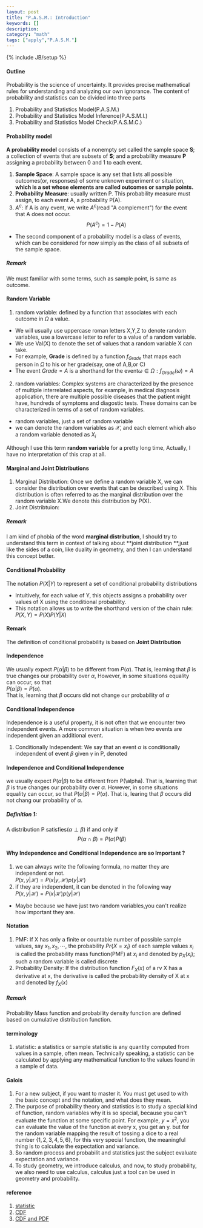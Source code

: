 ```yaml
---
layout: post
title: "P.A.S.M.: Introduction"
keywords: []
description: 
category: "math"
tags: ["apply","P.A.S.M."]
---
```

{% include JB/setup %}

#### Outline
Probability is the science of uncertainty. It provides precise mathematical
rules for understanding and analyzing our own ignorance.
The content of probability and statistics can be divided into three parts
1. Probability and Statistics Model(P.A.S.M.)
2. Probability and Statistics Model Inference(P.A.S.M.I.)
3. Probability and Statistics Model Check(P.A.S.M.C.)

#### Probability model
**A probability model** consists of a nonempty set called the sample space
**S**; a collection of events that are subsets of **S**; and a probability
measure **P** assigning a probability between 0 and 1 to each event. 

1. **Sample Space**: A sample space is any set that lists all possible outcomes(or, responses) of
   some unknown experiment or situation,
 **which is a set whose elements are called outcomes or sample points.**
2. **Probability Measure**: usually written P. This probability measure must
   assign, to each event A, a probability P(A).
3. $A^c$: if A is any event, we write $A^c$(read "A complement") for the event
   that A does not occur.
   $$
   P(A^c)=1-P(A)
   $$

- The second component of a probability model is a class of events, which can be
  considered for now simply as the class of all subsets of the sample space.

##### Remark
We must familiar with some terms, such as sample point, is same as outcome.


#### Random Variable
1. random variable: defined by a function that associates with each outcome in
   $\Omega$ a value.
- We will usually use uppercase roman letters X,Y,Z to denote random variables,
  use a lowercase letter to refer to a value of a random variable.
- We use Val(X) to denote the set of values that a random variable X can take.
- For example, **Grade** is defined by a function $f_{Grade}$ that maps each
  person in $\Omega$ to his or her grade(say, one of A,B,or C)
- The event $Grade=A$ is a shorthand for the event${\omega \in \Omega: f_{Grade}(\omega)=A}$
2. random variables: 
Complex systems are characterized by the presence of multiple interrelated
aspects, for example, in medical diagnosis application, there are multiple
possible diseases that the patient might have, hundreds of symptoms and
diagostic tests. These domains can be characterized in terms of a set of random
variables.
- random variables, just a set of random variable
- we can denote the random variables as $\mathcal{X}$, and each element which
  also a random variable denoted as $X_i$


Although I use this term **random variable** for a pretty long time, Actually, I
have no interpretation of this crap at all.

#### Marginal and Joint Distributions
1. Marginal Distribution: Once we define a random variable X, we can consider
   the distribution over events that can be described using X. This distribution
   is often referred to as the marginal distribution over the random variable
   X.We denote this distribution by P(X).
2. Joint Distribtuion:

##### Remark
I am kind of phobia of the word **marginal distribution**, I should try to
understand this term in context of talking about **joint distribution **,just
like the sides of a coin, like duality in geometry, and then I can understand
this concept better.

#### Conditional Probability
The notation $P(X|Y)$ to represent a set of conditional probability
distributions
- Intuitively, for each value of Y, this objects assigns a probability over
  values of X using the conditional probability.
- This notation allows us to write the shorthand version of the chain rule:
  $P(X,Y)=P(X)P(Y|X)$

#### Remark
The definition of conditional probability is based on **Joint Distribution**

#### Independence
We usually expect $P(\alpha|\beta)$ to be different from $P(\alpha)$. That is,
learning that $\beta$ is true changes our probability over $\alpha$, However, in
some situations equality can occur, so that <br />
$P(\alpha|\beta)=P(\alpha)$. <br />
That is, learning that $\beta$ occurs did not change our probability of $\alpha$

#### Conditional Independence
Independence is a useful property, it is not often that we encounter two
independent events. A more common situation is when two events are independent
given an additional event.
1. Conditionally Independent:  We say that an event $\alpha$ is conditionally independent of event $\beta$
   given $\gamma$ in P, denoted 







#### Independence and Conditional Independence
we usually expect $P(\alpha | \beta)$ to be different from P(\alpha). That is,
learning that $\beta$ is true changes our probability over $\alpha$. However, in
some situations equality can occur, so that $P(\alpha|\beta)=P(\alpha)$. That
is, learing that $\beta$ occurs did not chang our probability of $\alpha$. <br />

##### Definition 1:
A distribution P satisfies$(\alpha \perp \beta)$ if and only if 
$$
P(\alpha \cap \beta)=P(\alpha) P(\beta)
$$

#### Why Independence and Conditional Independence are so Important ?
1. we can always write the following formula, no matter they are independent or
   not. <br />
 $P(x,y| \mathcal{H})=P(x|y,\mathcal{H})p(y|\mathcal{H})$
2. if they are independent, it can be denoted in the following way <br />
 $P(x,y| \mathcal{H})=P(x|\mathcal{H})p(y|\mathcal{H})$
- Maybe because we have just two random variables,you can't realize how
  important they are.
#### Notation
1. PMF: If X has only a finite or countable number of possible sample values,
   say $x_1,x_2,\cdots$, the probability $Pr\{X=x_i\}$ of each sample values
   $x_i$ is called the probability mass function(PMF) at $x_i$ and denoted by
   $p_X(x_i)$; such a random variable is called discrete
2. Probability Density: If the distribution function $F_X(x)$ of a rv X has a
   derivative at x, the derivative is called the probability density of X at x
   and denoted by $f_X(x)$
##### Remark
Probability Mass function and probability density function are defined based on
cumulative distribution function.



#### terminology
1. statistic: a statistics or sample statistic is any quantity computed from
   values in a sample, often mean. Technically speaking, a statistic can be
   calculated by applying any mathematical function to the values found in a
   sample of data.

#### Galois
1. For a new subject, if you want to master it. You must get used to with the
   basic concept and the notation, and what does they mean.
2. The purpose of probability theory and statistics is to study a special kind of function, random variables  why
   it is so special, because you can't evaluate the function at some specific
   point. For example, $y=x^2$, you can evaluate the value of the function at
   every x, you get an y. but for the random variable mapping  the result of tossing a dice to a real number $\{1,2,3,4,5,6\}$,
   for this very special function, the meaningful thing is to calculate the
       expectation and variance. 
3. So random process and probabilit and statistics just the subject evaluate
   expectation and variance.
4. To study geometry, we introduce calculus, and now, to study probability, we
   also need to use calculus, calculus just a tool can be used in geometry and
   probability.

#### reference
1. [statistic](https://en.wikipedia.org/wiki/Statistic)
2. [CDF](https://en.wikipedia.org/wiki/Cumulative_distribution_function)
3. [CDF and PDF](https://www.probabilitycourse.com/chapter4/4_1_3_functions_continuous_var.php)


